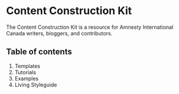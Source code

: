 Content Construction Kit
==========

The Content Construction Kit is a resource for Amnesty International Canada writers, bloggers, and contributors.

## Table of contents
1. Templates
2. Tutorials
3. Examples
4. Living Styleguide


